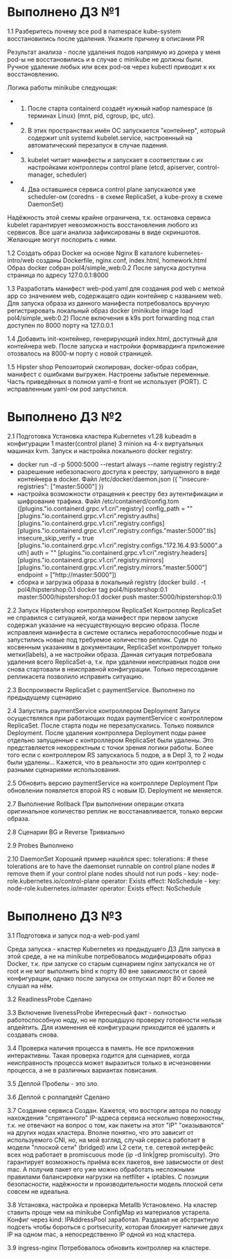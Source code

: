 # Выполнено ДЗ №1

1.1 Разберитесь почему все pod в namespace kube-system восстановились
после удаления. Укажите причину в описании PR

Результат анализа - после удаления подов напрямую из докера у меня pod-ы не восстановились и в случае
с minikube не должны были. Ручное удаление любых или всех pod-ов через kubectl приводит к их восстановлению.

Логика работы minikube следующая:
- 1. После старта containerd создаёт нужный набор namespace (в терминах Linux) (mnt, pid, cgroup, ipc, utc).
- 2. В этих пространствах имён ОС запускается "контейнер", который содержит unit systemd kubelet.service,
настроенный на автоматический перезапуск в случае падения.
- 3. kubelet читает манифесты и запускает в соответствии с их настройками контроллеры control plane (etcd, apiserver, control-manager, scheduler)
- 4. Два оставшиеся сервиса control plane запускаются уже scheduler-ом (coredns - в схеме ReplicaSet, а kube-proxy в схеме DaemonSet)

Надёжность этой схемы крайне ограничена, т.к. остановка сервиса kubelet гарантирует невозможность восстановления любого из сервисов.
Все шаги анализа зафиксированы в виде скриншотов.
Желающие могут поспорить с ними.

1.2 Создать образ Docker на основе Nginx
В каталоге kubernetes-intro/web созданы Dockerfile, nginx.conf, index.html, homework.html
Образ docker собран pol4/simple_web:0.2
После запуска доступна страница по адресу 127.0.0.1:8000

1.3 Разработать манифест web-pod.yaml для создания pod web c меткой app со значением web, содержащего один контейнер с названием web.
Для запуска образа из данного манифеста потребовалось вручную регистрировать локальный образ docker (minikube image load pol4/simple_web:0.2)
После включения в k9s port forwarding под стал доступен по 8000 порту на 127.0.0.1

1.4 Добавить init-контейнер, генерирующий index.html, доступный для контейнера web.
После запуска и настройки формвардинга приложение отозвалось на 8000-м порту с новой страницей.

1.5 Hipster shop
Репозиторий скопирован, docker-образ собран, манифест с ошибками выгружен.
Настроены забытые переменные. Часть приведённых в полном yaml-е front не использует (PORT).
С исправленным yaml-ом pod запустился.

# Выполнено ДЗ №2

2.1 Подготовка
Установка кластера Kubernetes v1.28 kubeadm в конфигурации 1 master(control plane) 3 minion на 4-х виртуальных машинах kvm.
Запуск и настройка локального docker registry:
 - docker run -d -p 5000:5000 --restart always --name registry registry:2
 - разрешение небезопасного доступа к реестру, запущенного в виде контейнера в docker. Файл /etc/docker/daemon.json
   ({ "insecure-registries": ["master:5000"] })
 - настройка возможности отращения к реестру без аутентификации и шифрование трафика. Файл /etc/containerd/config.tom
   ([plugins."io.containerd.grpc.v1.cri".registry]
  config_path = ""
  [plugins."io.containerd.grpc.v1.cri".registry.auths]
  [plugins."io.containerd.grpc.v1.cri".registry.configs]
    [plugins."io.containerd.grpc.v1.cri".registry.configs."master:5000".tls]
      insecure_skip_verify = true
    [plugins."io.containerd.grpc.v1.cri".registry.configs."172.16.4.93:5000".auth]
      auth = ""
  [plugins."io.containerd.grpc.v1.cri".registry.headers]
  [plugins."io.containerd.grpc.v1.cri".registry.mirrors]
    [plugins."io.containerd.grpc.v1.cri".registry.mirrors."master:5000"]
      endpoint = ["http://master:5000"])
 - сборка и загрузка образа в локальный registry
  (docker build . -t pol4/hipstershop:0.1
   docker tag pol4/hipstershop:0.1 master:5000/hipstershop:0.1
   docker push master:5000/hipstershop:0.1)

2.2 Запуск Hipstershop контроллером ReplicaSet
Контроллер ReplicaSet не справился с ситуацией, когда манифест при первом запуске содержал указание на несуществующую
версию образа. После исправлеия манифеста в системе остались неработоспособные поды и запустились новые под требуемое
количество реплик. 
Судя по косвенным указаниям в документации, ReplicaSet контролирует только метки(labels), а не настройки образа.
Данная ситуация потребовала удаления всего ReplicaSet-а, т.к. при удалении неисправных подов они снова стартовали
в неисправной конфигурации. Только пересоздание репликасета позволило исправить ситуацию.

2.3 Воспроизвести ReplicaSet с paymentService. 
Выполнено по предыдущему сценарию

2.4 Запустить paymentService контроллером Deployment
Запуск осуществлялся при работающих подах paymentService с контроллером ReplicaSet.
После старта поды не перезапускались. Только появился Deployment.
После удаления контроллера Deployment поды ранее отдельно запущенные с контроллером ReplicaSet были удалены.
Это представляется некорректным с точки зрения логики работы.
Более того если с контроллером RS запускалось 5 подов, а в Depl 3, то 2 ноды были удалены...
Кажется, что в реальности это один контроллер с разными сценариями использования.

2.5 Обновить версию paymentService на контроллере Deployment
При обновлении появляется второй RS с новым ID. Deployment не меняется.

2.7 Выполнение Rollback
При выполнении операции отката оригинальное количество реплик не восстанавливается, только версии образа.

2.8 Сценарии BG и Reverse
Тривиально

2.9 Probes
Выполнено

2.10 DaemonSet
Хороший пример нашёлся
spec:
      tolerations:
        # these tolerations are to have the daemonset runnable on control plane nodes
        # remove them if your control plane nodes should not run pods
        - key: node-role.kubernetes.io/control-plane
          operator: Exists
          effect: NoSchedule
        - key: node-role.kubernetes.io/master
          operator: Exists
          effect: NoSchedule

# Выполнено ДЗ №3

3.1 Подготовка и запуск под-а web-pod.yaml

Среда запуска - кластер Kubernetes из предыдущего ДЗ
Для запуска в этой среде, а не на minikube потребовалось модифицировать образ Docker, т.к. при запуске со старым сценарием
nginx запускался не от root и не мог выполнить bind к порту 80 вне зависимости от своей конфигурации, однако после запуска
он отпускал порт 80 и более не слушал на нём.

3.2 ReadinessProbe
Сделано

3.3 Включение livenessProbe
Интересный факт - полностью работоспособную ноду, но не прошедшую проверку готовности нельзя апдейтить.
Для изменения её конфигурации приходится её удалять и создавать снова.

3.4 Проверка наличия процесса в память.
Не все приложения интерактивны. Такая проверка годится для сценариев, когда неисправность процесса может выразиться только
в исчезновении процесса, а не в различных вариантах повисания.

3.5 Деплой
Пробелы - это зло.

3.6 Деплой с роллапдейт
Сделано

3.7 Создание сервиса
Создан.
Кажется, что восторги автора по поводу нахождения "спрятанного" IP-адреса сервиса нескольно поверхностны, т.к. не отвечают
на вопрос о том, как пакеты на этот "IP" "оказываются" на других нодах кластера. Вполне понятно, что это зависит от используемого CNI,
но, на мой взгляд, случай сервиса работает в модели "плоской сети" (bridged) или L2 сети, т.е. сетевой интерфейс всех нод работает в 
promiscuous mode (ip -d link|grep promiscuity). Это гарантирует возможность приёма всех пакетов, вне зависмости от dest mac.
А получив пакет его уже можно обработать несложными правилами балансировки нагрузки на netfilter + iptables.
С позиции безопасности, надёжности и производительности модель плоской сети совсем не идеальна.

3.8 Установка, настройка и проверка Metallb
Установлено. На кластер ставить проще чем на minikube
ConfigMap из материалов устарела. Конфиг через kind: IPAddressPool заработал.
Раздавал не абстрактную подсеть чтобы бороться с portsecurity, которая блокирует наличие двух IP на одном mac,
а непосредственно IP одной из нод кластера.

3.9 ingress-nginx
Потребовалось обновить контроллер на кластере.

